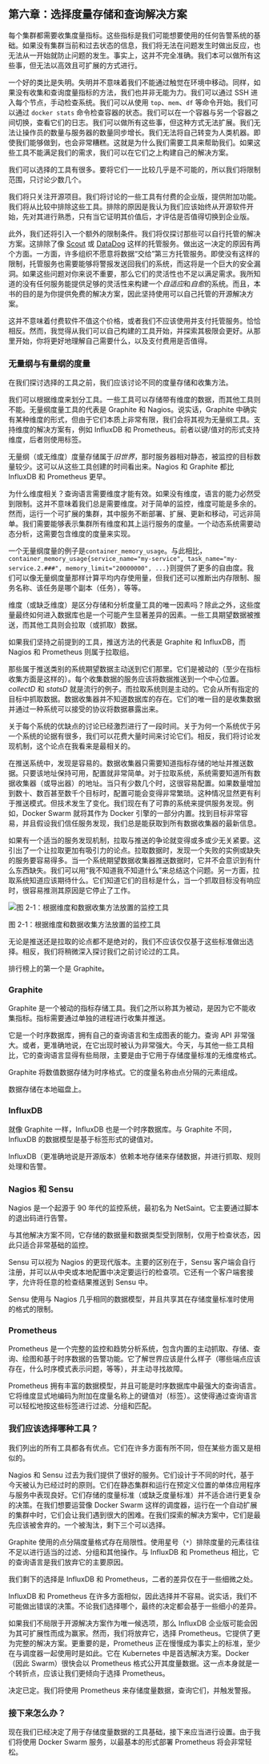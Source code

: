 ## 第六章：选择度量存储和查询解决方案

每个集群都需要收集度量指标。这些指标是我们可能想要使用的任何告警系统的基础。如果没有集群当前和过去状态的信息，我们将无法在问题发生时做出反应，也无法从一开始就防止问题的发生。事实上，这并不完全准确。我们本可以做所有这些事，但无法以高效且可扩展的方式进行。

一个好的类比是失明。失明并不意味着我们不能通过触觉在环境中移动。同样，如果没有收集和查询度量指标的方法，我们也并非无能为力。我们可以通过 SSH 进入每个节点，手动检查系统。我们可以从使用 `top`、`mem`、`df` 等命令开始。我们可以通过 `docker stats` 命令检查容器的状态。我们可以在一个容器与另一个容器之间切换，查看它们的日志。我们可以做所有这些事，但这种方式无法扩展。我们无法让操作员的数量与服务器的数量同步增长。我们无法将自己转变为人类机器。即使我们能够做到，也会非常糟糕。这就是为什么我们需要工具来帮助我们。如果这些工具不能满足我们的需求，我们可以在它们之上构建自己的解决方案。

我们可以选择的工具有很多。要将它们一一比较几乎是不可能的，所以我们将限制范围，只讨论少数几个。

我们将只关注开源项目。我们将讨论的一些工具有付费的企业版，提供附加功能。我们将从比较中排除这些工具。排除的原因是我认为我们应该始终从开源软件开始，先对其进行熟悉，只有当它证明其价值后，才评估是否值得切换到企业版。

此外，我们还将引入一个额外的限制条件。我们将仅探讨那些可以自行托管的解决方案。这排除了像 [Scout](https://scoutapp.com/) 或 [DataDog](https://www.datadoghq.com/) 这样的托管服务。做出这一决定的原因有两个方面。一方面，许多组织不愿意将数据“交给”第三方托管服务。即使没有这样的限制，托管服务也需要能够将警报发送回我们的系统，而这将是一个巨大的安全漏洞。如果这些问题对你来说不重要，那么它们的灵活性也不足以满足需求。我所知道的没有任何服务能提供足够的灵活性来构建一个*自适应*和*自愈*的系统。而且，本书的目的是为你提供免费的解决方案，因此坚持使用可以自己托管的开源解决方案。

这并不意味着付费软件不值这个价格，或者我们不应该使用并支付托管服务。恰恰相反。然而，我觉得从我们可以自己构建的工具开始，并探索其极限会更好。从那里开始，你将更好地理解自己需要什么，以及支付费用是否值得。

### 无量纲与有量纲的度量

在我们探讨选择的工具之前，我们应该讨论不同的度量存储和收集方法。

我们可以根据维度来划分工具。一些工具可以存储带有维度的数据，而其他工具则不能。无量纲度量工具的代表是 Graphite 和 Nagios。说实话，Graphite 中确实有某种维度的形式，但由于它们本质上非常有限，我们会将其视为无量纲工具。支持维度的解决方案有，例如 InfluxDB 和 Prometheus。前者以键/值对的形式支持维度，后者则使用标签。

无量纲（或无维度）度量存储属于*旧世界*，那时服务器相对静态，被监控的目标数量较少。这可以从这些工具创建的时间看出来。Nagios 和 Graphite 都比 InfluxDB 和 Prometheus 更早。

为什么维度相关？查询语言需要维度才能有效。如果没有维度，语言的能力必然受到限制。这并不意味着我们总是需要维度。对于简单的监控，维度可能是多余的。然而，运行一个可扩展的集群，其中服务不断部署、扩展、更新和移动，可远非简单。我们需要能够表示集群所有维度和其上运行服务的度量。一个动态系统需要动态分析，这需要包含维度的度量来实现。

一个无量纲度量的例子是`container_memory_usage`。与此相比，`container_memory_usage{service_name="my-service", task_name="my-service.2.###", memory_limit="20000000", ...}`则提供了更多的自由度。我们可以像无量纲度量那样计算平均内存使用量，但我们还可以推断出内存限制、服务名称、该任务是哪个副本（任务），等等。

维度（或缺乏维度）是区分存储和分析度量工具的唯一因素吗？除此之外，这些度量最终如何进入数据库也是一个可能产生显著差异的因素。一些工具期望数据被推送，而其他工具则会拉取（或抓取）数据。

如果我们坚持之前提到的工具，推送方法的代表是 Graphite 和 InfluxDB，而 Nagios 和 Prometheus 则属于拉取组。

那些属于推送类别的系统期望数据主动送到它们那里。它们是被动的（至少在指标收集方面是这样的）。每个收集数据的服务应该将数据推送到一个中心位置。*collectD* 和 *statsD* 就是流行的例子。而拉取系统则是主动的。它会从所有指定的目标中抓取数据。数据收集器并不知道数据库的存在。它们的唯一目的是收集数据并通过一种系统可以接受的协议将数据暴露出来。

关于每个系统的优缺点的讨论已经激烈进行了一段时间。关于为何一个系统优于另一个系统的论据有很多，我们可以花费大量时间来讨论它们。相反，我们将讨论发现机制，这个论点在我看来是最相关的。

在推送系统中，发现是容易的。数据收集器只需要知道指标存储的地址并推送数据。只要该地址保持可用，配置就非常简单。对于拉取系统，系统需要知道所有数据收集器（或导出器）的地址。当只有少数几个时，这很容易配置。如果数量增加到数十、数百甚至数千个目标时，配置可能会变得非常繁琐。这种情况显然更有利于推送模式。但技术发生了变化。我们现在有了可靠的系统来提供服务发现。例如，Docker Swarm 就将其作为 Docker 引擎的一部分内置。找到目标非常容易，并且假设我们信任服务发现，我们总是能获取到所有数据收集器的最新信息。

如果有一个适当的服务发现机制，拉取与推送的争论就变得或多或少无关紧要。这引出了一个让拉取更加有吸引力的论点。拉取数据时，发现一个失败的实例或缺失的服务要容易得多。当一个系统期望数据收集器推送数据时，它并不会意识到有什么东西缺失。我们可以用“我不知道我不知道什么”来总结这个问题。另一方面，拉取系统知道应该期待什么。它们知道它们的目标是什么，当一个抓取目标没有响应时，很容易推测其原因是它停止了工作。

![图 2-1：根据维度和数据收集方法放置的监控工具](img/00007.jpeg)

图 2-1：根据维度和数据收集方法放置的监控工具

无论是推送还是拉取的论点都不是绝对的，我们不应该仅仅基于这些标准做出选择。相反，我们将稍微深入探讨我们之前讨论过的工具。

排行榜上的第一个是 Graphite。

### Graphite

Graphite 是一个被动的指标存储工具。我们之所以称其为被动，是因为它不能收集指标。指标需要通过单独的进程进行收集并推送。

它是一个时序数据库，拥有自己的查询语言和生成图表的能力。查询 API 非常强大。或者，更准确地说，在它出现时被认为非常强大。今天，与其他一些工具相比，它的查询语言显得有些局限，主要是由于它用于存储度量标准的无维度格式。

Graphite 将数值数据存储为时序格式。它的度量名称由点分隔的元素组成。

数据存储在本地磁盘上。

### InfluxDB

就像 Graphite 一样，InfluxDB 也是一个时序数据库。与 Graphite 不同，InfluxDB 的数据模型是基于标签形式的键值对。

InfluxDB（更准确地说是开源版本）依赖本地存储来存储数据，并进行抓取、规则处理和告警。

### Nagios 和 Sensu

Nagios 是一个起源于 90 年代的监控系统，最初名为 NetSaint。它主要通过脚本的退出码进行告警。

与其他解决方案不同，它存储的数据量和数据类型受到限制，仅用于检查状态，因此只适合非常基础的监控。

Sensu 可以视为 Nagios 的更现代版本。主要的区别在于，Sensu 客户端会自行注册，并可以从中央或本地配置中决定要运行的检查项。它还有一个客户端套接字，允许将任意的检查结果推送到 Sensu 中。

Sensu 使用与 Nagios 几乎相同的数据模型，并且共享其在存储度量标准时使用的格式的限制。

### Prometheus

Prometheus 是一个完整的监控和趋势分析系统，包含内置的主动抓取、存储、查询、绘图和基于时序数据的告警功能。它了解世界应该是什么样子（哪些端点应该存在，什么时序模式表示问题，等等），并主动寻找故障。

Prometheus 拥有丰富的数据模型，并且可能是时序数据库中最强大的查询语言。它将维度显式地编码为附加在度量名称上的键值对（标签）。这使得通过查询语言可以轻松地按这些标签进行过滤、分组和匹配。

### 我们应该选择哪种工具？

我们列出的所有工具都各有优点。它们在许多方面有所不同，但在某些方面又是相似的。

Nagios 和 Sensu 过去为我们提供了很好的服务。它们设计于不同的时代，基于今天被认为已经过时的原则。它们在静态集群和运行在预定义位置的单体应用程序与服务中表现良好。它们存储的度量标准（或缺乏度量标准）并不适合进行更复杂的决策。在我们想要运营像 Docker Swarm 这样的调度器，运行在一个自动扩展的集群中时，它们会让我们遇到很大的困难。在我们探索的解决方案中，它们是最先应该被舍弃的。一个被淘汰，剩下三个可以选择。

Graphite 使用的点分隔度量格式存在局限性。使用星号（`*`）排除度量的元素往往不足以进行适当的过滤、分组和其他操作。与 InfluxDB 和 Prometheus 相比，它的查询语言是我们放弃它的主要原因。

我们剩下的选择是 InfluxDB 和 Prometheus，二者的差异仅在于一些细微之处。

InfluxDB 和 Prometheus 在许多方面相似，因此选择并不容易。说实话，我们不可能做出错误的决策。不论我们选择哪个，最终的决定都会基于一些细小的差异。

如果我们不局限于开源解决方案作为唯一候选项，那么 InfluxDB 企业版可能会因为其可扩展性而成为赢家。然而，我们将放弃它，选择 Prometheus。它提供了更为完整的解决方案。更重要的是，Prometheus 正在慢慢成为事实上的标准，至少在与调度器一起使用时是如此。它在 Kubernetes 中是首选解决方案。Docker（因此 Swarm）很快会以 Prometheus 格式公开其度量数据。这一点本身就是一个转折点，应该让我们更倾向于选择 Prometheus。

决定已定。我们将使用 Prometheus 来存储度量数据，查询它们，并触发警报。

### 接下来怎么办？

现在我们已经决定了用于存储度量数据的工具基础，接下来应当进行设置。由于我们将使用 Docker Swarm 服务，以最基本的形式部署 Prometheus 将会非常轻松。
